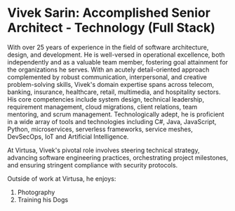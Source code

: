 # Vivek Sarin: Accomplished Senior Architect - Technology (Full Stack)

With over 25 years of experience in the field of software architecture, design, and development. He is well-versed in operational excellence, both independently and as a valuable team member, fostering goal attainment for the organizations he serves. With an acutely detail-oriented approach complemented by robust communication, interpersonal, and creative problem-solving skills, Vivek's domain expertise spans across telecom, banking, insurance, healthcare, retail, multimedia, and hospitality sectors. His core competencies include system design, technical leadership, requirement management, cloud migrations, client relations, team mentoring, and scrum management. Technologically adept, he is proficient in a wide array of tools and technologies including C#, Java, JavaScript, Python, microservices, serverless frameworks, service meshes, DevSecOps, IoT and Artificial Intelligence.

At Virtusa, Vivek's pivotal role involves steering technical strategy, advancing software engineering practices, orchestrating project milestones, and ensuring stringent compliance with security protocols.

Outside of work at Virtusa, he enjoys:

1. Photography
1. Training his Dogs
